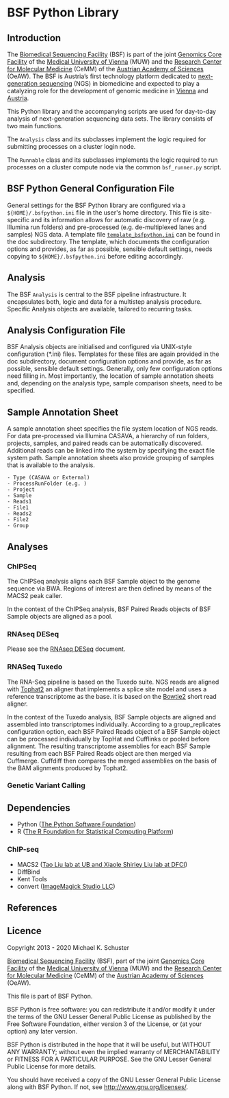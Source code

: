 # BSF Python Library

## Introduction

The [Biomedical Sequencing Facility](http://www.biomedical-sequencing.at/) (BSF) is part of the
joint [Genomics Core Facility](http://corefacilities.meduniwien.ac.at/genomics/?L=1) of the
[Medical University of Vienna](http://www.meduniwien.ac.at/) (MUW) and the
[Research Center for Molecular Medicine](http://www.cemm.oeaw.ac.at/) (CeMM) of the
[Austrian Academy of Sciences](http://www.oeaw.ac.at/) (OeAW).
The BSF is Austria’s first technology platform dedicated to
[next-generation sequencing](http://en.wikipedia.org/wiki/DNA_sequencing#Next-generation_methods) (NGS)
in biomedicine and expected to play a catalyzing role for the
development of genomic medicine in [Vienna](http://en.wikipedia.org/wiki/Vienna) and
[Austria](http://en.wikipedia.org/wiki/Austria).

This Python library and the accompanying scripts are used for day-to-day analysis of
next-generation sequencing data sets. The library consists of two main functions.

The `Analysis` class and its subclasses implement the logic required for submitting processes on a
cluster login node.

The `Runnable` class and its subclasses implements the logic required to run processes on a
cluster compute node via the common `bsf_runner.py` script.

## BSF Python General Configuration File

General settings for the BSF Python library are configured via a `${HOME}/.bsfpython.ini` file
in the user's home directory. This file is site-specific and its information allows for automatic
discovery of raw (e.g. Illumina run folders) and pre-processed (e.g. de-multiplexed lanes and samples)
NGS data. A template file [`template_bsfpython.ini`](doc/template_bsfpython.ini) can be found in the doc subdirectory. The template,
which documents the configuration options and provides, as far as possible, sensible default settings,
needs copying to `${HOME}/.bsfpython.ini` before editing accordingly.

## Analysis

The BSF `Analysis` is central to the BSF pipeline infrastructure. It encapsulates both, logic and data
for a multistep analysis procedure. Specific Analysis objects are available, tailored to recurring
tasks.

## Analysis Configuration File

BSF Analysis objects are initialised and configured via UNIX-style configuration (*.ini) files.
Templates for these files are again provided in the doc subdirectory, document configuration options and
provide, as far as possible, sensible default settings. Generally, only few configuration
options need filling in. Most importantly, the location of sample annotation sheets and, depending on the
analysis type, sample comparison sheets, need to be specified.

## Sample Annotation Sheet

A sample annotation sheet specifies the file system location of NGS reads. For data pre-processed via
Illumina CASAVA, a hierarchy of run folders, projects, samples, and paired reads can be automatically
discovered. Additional reads can be linked into the system by specifying the exact file system path.
Sample annotation sheets also provide grouping of samples that is available to the analysis.

    - Type (CASAVA or External)
    - ProcessRunFolder (e.g. )
    - Project
    - Sample
    - Reads1
    - File1
    - Reads2
    - File2
    - Group

## Analyses

### ChIPSeq

The ChIPSeq analysis aligns each BSF Sample object to the genome sequence via BWA. Regions of interest
are then defined by means of the MACS2 peak caller.

In the context of the ChIPSeq analysis, BSF Paired Reads objects of BSF Sample objects are aligned as a pool.

### RNAseq DESeq

Please see the [RNAseq DESeq](doc/analysis_rnaseq_deseq.md) document.

### RNASeq Tuxedo

The RNA-Seq pipeline is based on the Tuxedo suite. NGS reads are aligned with
[Tophat2](http://ccb.jhu.edu/software/tophat/index.shtml) an aligner that
implements a splice site model and uses a reference transcriptome as the base.
it is based on the [Bowtie2](http://bowtie-bio.sourceforge.net/bowtie2/index.shtml) short read aligner.

In the context of the Tuxedo analysis, BSF Sample objects are aligned and assembled into transcriptomes individually.
According to a group_replicates configuration option, each BSF Paired Reads object of a BSF Sample object can be
processed individually by TopHat and Cufflinks or pooled before alignment. The resulting transcriptome assemblies
for each BSF Sample resulting from each BSF Paired Reads object are then merged via Cuffmerge. Cuffdiff then compares
the merged assemblies on the basis of the BAM alignments produced by Tophat2.

### Genetic Variant Calling

## Dependencies

* Python ([The Python Software Foundation](https://www.python.org/))
* R ([The R Foundation for Statistical Computing Platform](https://www.r-project.org/))

### ChIP-seq

* MACS2 ([Tao Liu lab at UB and Xiaole Shirley Liu lab at DFCI](https://github.com/taoliu/MACS))
* DiffBind
* Kent Tools
* convert ([ImageMagick Studio LLC](http://www.imagemagick.org/))

## References


## Licence

Copyright 2013 - 2020 Michael K. Schuster

[Biomedical Sequencing Facility](http://www.biomedical-sequencing.at/) (BSF),
part of the joint
[Genomics Core Facility](http://corefacilities.meduniwien.ac.at/genomics/?L=1) of the
[Medical University of Vienna](http://www.meduniwien.ac.at/) (MUW) and the
[Research Center for Molecular Medicine](http://www.cemm.oeaw.ac.at/) (CeMM) of the
[Austrian Academy of Sciences](http://www.oeaw.ac.at/) (OeAW).


This file is part of BSF Python.

BSF Python is free software: you can redistribute it and/or modify
it under the terms of the GNU Lesser General Public License as published by
the Free Software Foundation, either version 3 of the License, or
(at your option) any later version.

BSF Python is distributed in the hope that it will be useful,
but WITHOUT ANY WARRANTY; without even the implied warranty of
MERCHANTABILITY or FITNESS FOR A PARTICULAR PURPOSE.  See the
GNU Lesser General Public License for more details.

You should have received a copy of the GNU Lesser General Public License
along with BSF Python.  If not, see <http://www.gnu.org/licenses/>.

